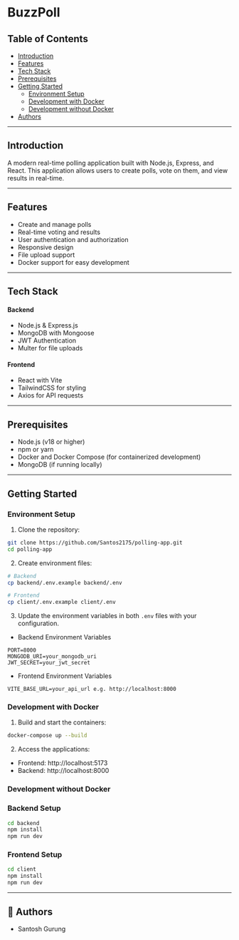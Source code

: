 # BuzzPoll

## Table of Contents

- [Introduction](#introduction)
- [Features](#features)
- [Tech Stack](#tech-stack)
- [Prerequisites](#prerequisites)
- [Getting Started](#getting-started)
  - [Environment Setup](#environment-setup)
  - [Development with Docker](#development-with-docker)
  - [Development without Docker](#development-without-docker)
- [Authors](#authurs)

---

## Introduction

A modern real-time polling application built with Node.js, Express, and React. This application allows users to create polls, vote on them, and view results in real-time.

---

## Features

- Create and manage polls
- Real-time voting and results
- User authentication and authorization
- Responsive design
- File upload support
- Docker support for easy development

---

## Tech Stack

#### Backend

- Node.js & Express.js
- MongoDB with Mongoose
- JWT Authentication
- Multer for file uploads

#### Frontend

- React with Vite
- TailwindCSS for styling
- Axios for API requests

---

## Prerequisites

- Node.js (v18 or higher)
- npm or yarn
- Docker and Docker Compose (for containerized development)
- MongoDB (if running locally)

---

## Getting Started

### Environment Setup

1. Clone the repository:

```bash
git clone https://github.com/Santos2175/polling-app.git
cd polling-app
```

2. Create environment files:

```bash
# Backend
cp backend/.env.example backend/.env

# Frontend
cp client/.env.example client/.env
```

3. Update the environment variables in both `.env` files with your configuration.

- Backend Environment Variables

```
PORT=8000
MONGODB_URI=your_mongodb_uri
JWT_SECRET=your_jwt_secret
```

- Frontend Environment Variables

```
VITE_BASE_URL=your_api_url e.g. http://localhost:8000
```

### Development with Docker

1. Build and start the containers:

```bash
docker-compose up --build
```

2. Access the applications:

- Frontend: http://localhost:5173
- Backend: http://localhost:8000

### Development without Docker

### Backend Setup

```bash
cd backend
npm install
npm run dev
```

### Frontend Setup

```bash
cd client
npm install
npm run dev
```

---

## 👥 Authors

- Santosh Gurung
